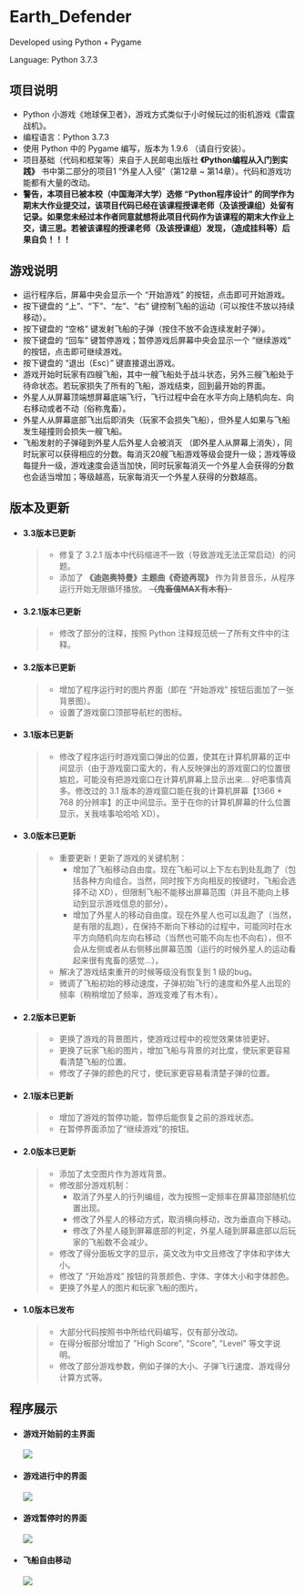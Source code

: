 # Earth_Defender

Developed using Python + Pygame 

Language: Python 3.7.3

## 项目说明

- Python 小游戏《地球保卫者》，游戏方式类似于小时候玩过的街机游戏《雷霆战机》。
- 编程语言：Python 3.7.3
- 使用 Python 中的 Pygame 编写，版本为 1.9.6 （请自行安装）。
- 项目基础（代码和框架等）来自于人民邮电出版社 **《Python编程从入门到实践》** 书中第二部分的项目1 “外星人入侵”（第12章 ~ 第14章）。代码和游戏功能都有大量的改动。
- **警告，本项目已被本校（中国海洋大学）选修 “Python程序设计” 的同学作为期末大作业提交过，该项目代码已经在该课程授课老师（及该授课组）处留有记录。如果您未经过本作者同意就想将此项目代码作为该课程的期末大作业上交，请三思。若被该课程的授课老师（及该授课组）发现，（造成挂科等）后果自负！！！**

## 游戏说明

+ 运行程序后，屏幕中央会显示一个 “开始游戏” 的按钮，点击即可开始游戏。
+ 按下键盘的 “上”、“下”、“左”、“右” 键控制飞船的运动（可以按住不放以持续移动）。
+ 按下键盘的 “空格” 键发射飞船的子弹（按住不放不会连续发射子弹）。
+ 按下键盘的 “回车” 键暂停游戏；暂停游戏后屏幕中央会显示一个 “继续游戏” 的按钮，点击即可继续游戏。
+ 按下键盘的 “退出（Esc）” 键直接退出游戏。
+ 游戏开始时玩家有四艘飞船，其中一艘飞船处于战斗状态，另外三艘飞船处于待命状态。若玩家损失了所有的飞船，游戏结束，回到最开始的界面。
+ 外星人从屏幕顶端想屏幕底端飞行，飞行过程中会在水平方向上随机向左、向右移动或者不动（俗称鬼畜）。
+ 外星人从屏幕底部飞出后即消失（玩家不会损失飞船），但外星人如果与飞船发生碰撞则会损失一艘飞船。
+ 飞船发射的子弹碰到外星人后外星人会被消灭 （即外星人从屏幕上消失），同时玩家可以获得相应的分数。每消灭20艘飞船游戏等级会提升一级；游戏等级每提升一级，游戏速度会适当加快，同时玩家每消灭一个外星人会获得的分数也会适当增加；等级越高，玩家每消灭一个外星人获得的分数越高。

## 版本及更新

- #### 3.3版本已更新

  > + 修复了 3.2.1 版本中代码缩进不一致（导致游戏无法正常启动）的问题。
  > + 添加了 **《迪迦奥特曼》主题曲《奇迹再现》** 作为背景音乐，从程序运行开始无限循环播放。 ~~**（鬼畜值MAX有木有）**~~

- #### 3.2.1版本已更新

  > + 修改了部分的注释，按照 Python 注释规范统一了所有文件中的注释。
  
- #### 3.2版本已更新

  > + 增加了程序运行时的图片界面（即在 “开始游戏” 按钮后面加了一张背景图）。
  > + 设置了游戏窗口顶部导航栏的图标。

- #### 3.1版本已更新

  > + 修改了程序运行时游戏窗口弹出的位置，使其在计算机屏幕的正中间显示（由于游戏窗口蛮大的，有人反映弹出的游戏窗口的位置很尴尬，可能没有把游戏窗口在计算机屏幕上显示出来... 好吧事情真多。修改过的 3.1 版本的游戏窗口能在我的计算机屏幕【1366 * 768 的分辨率】的正中间显示。至于在你的计算机屏幕的什么位置显示，关我啥事哈哈哈 XD）。
  
- #### 3.0版本已更新

  > + 重要更新！更新了游戏的关键机制：
  >   + 增加了飞船移动自由度。现在飞船可以上下左右到处乱跑了（包括各种方向组合。当然，同时按下方向相反的按键时，飞船会选择不动 XD），但限制飞船不能移出屏幕范围（并且不能向上移动到显示游戏信息的部分）。
  >   + 增加了外星人的移动自由度。现在外星人也可以乱跑了（当然，是有限的乱跑），在保持不断向下移动的过程中，可能同时在水平方向随机向左向右移动（当然也可能不向左也不向右），但不会从左侧或者从右侧移出屏幕范围（运行的时候外星人的运动看起来很有鬼畜的感觉...）。
  > + 解决了游戏结束重开的时候等级没有恢复到 1 级的bug。
  > + 微调了飞船初始的移动速度，子弹初始飞行的速度和外星人出现的频率（稍稍增加了频率，游戏变难了有木有）。
  
- #### 2.2版本已更新

  > + 更换了游戏的背景图片，使游戏过程中的视觉效果体验更好。
  > + 更换了玩家飞船的图片，增加飞船与背景的对比度，使玩家更容易看清楚飞船的位置。
  > + 修改了子弹的颜色的尺寸，使玩家更容易看清楚子弹的位置。
  
- #### 2.1版本已更新

  > + 增加了游戏的暂停功能，暂停后能恢复之前的游戏状态。
  > + 在暂停界面添加了“继续游戏”的按钮。

- #### 2.0版本已更新

  > + 添加了太空图片作为游戏背景。
  > + 修改部分游戏机制：
  >   + 取消了外星人的行列编组，改为按照一定频率在屏幕顶部随机位置出现。
  >   + 修改了外星人的移动方式，取消横向移动，改为垂直向下移动。
  >   + 修改了外星人碰到屏幕底部的判定，外星人碰到屏幕底部以后玩家的飞船数不会减少。
  > + 修改了得分面板文字的显示，英文改为中文且修改了字体和字体大小。
  > + 修改了 “开始游戏” 按钮的背景颜色、字体、字体大小和字体颜色。
  > + 更换了外星人的图片和玩家飞船的图片。

- #### 1.0版本已发布

  > - 大部分代码按照书中所给代码编写，仅有部分改动。
  > - 在得分板部分增加了 "High Score", "Score", "Level" 等文字说明。
  > - 修改了部分游戏参数，例如子弹的大小、子弹飞行速度、游戏得分计算方式等。

## 程序展示

- #### 游戏开始前的主界面

  ![](https://github.com/ThoseBygones/Earth_Defender/raw/master/screenshots/screenshot01.jpg)

- #### 游戏进行中的界面

  ![](https://github.com/ThoseBygones/Earth_Defender/raw/master/screenshots/screenshot02.jpg)
  
- #### 游戏暂停时的界面

  ![](https://github.com/ThoseBygones/Earth_Defender/raw/master/screenshots/screenshot03.jpg)
  
- #### 飞船自由移动

  ![](https://github.com/ThoseBygones/Earth_Defender/raw/master/screenshots/screenshot04.jpg)